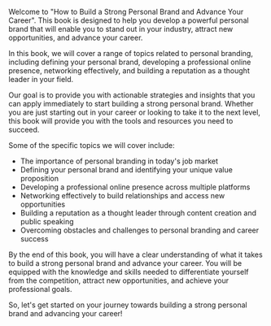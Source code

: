
Welcome to "How to Build a Strong Personal Brand and Advance Your Career". This book is designed to help you develop a powerful personal brand that will enable you to stand out in your industry, attract new opportunities, and advance your career.

In this book, we will cover a range of topics related to personal branding, including defining your personal brand, developing a professional online presence, networking effectively, and building a reputation as a thought leader in your field.

Our goal is to provide you with actionable strategies and insights that you can apply immediately to start building a strong personal brand. Whether you are just starting out in your career or looking to take it to the next level, this book will provide you with the tools and resources you need to succeed.

Some of the specific topics we will cover include:

* The importance of personal branding in today's job market
* Defining your personal brand and identifying your unique value proposition
* Developing a professional online presence across multiple platforms
* Networking effectively to build relationships and access new opportunities
* Building a reputation as a thought leader through content creation and public speaking
* Overcoming obstacles and challenges to personal branding and career success

By the end of this book, you will have a clear understanding of what it takes to build a strong personal brand and advance your career. You will be equipped with the knowledge and skills needed to differentiate yourself from the competition, attract new opportunities, and achieve your professional goals.

So, let's get started on your journey towards building a strong personal brand and advancing your career!
